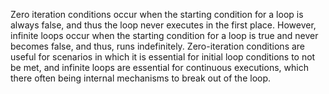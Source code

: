 Zero iteration conditions occur when the starting condition for a loop is always false, and thus the loop never executes in the first place. However, infinite loops occur when the starting condition for a loop is true and never becomes false, and thus, runs indefinitely. Zero-iteration conditions are useful for scenarios in which it is essential for initial loop conditions to not be met, and infinite loops are essential for continuous executions, which there often being internal mechanisms to break out of the loop.
